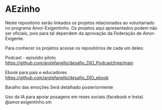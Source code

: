 # AEzinho
Neste repositório serão linkados os projetos relacionados ao voluntariado no programa Amor-Exigentinho. Os projetos aqui apresentados podem não ser oficiais, pois para tal dependem da aprovação da Federação de Amor-Exigente.

Para conhecer os projetos acesse os repositórios de cada um deles:

Podcast - episódio piloto
https://github.com/arstefanello/desafio_DIO_Podcast/tree/main

Ebook para pais e educadores
https://github.com/arstefanello/desafio_DIO_ebook

Baralho das emoções
Será detalhado posteriormente

Uso da IA para apoiar posagens em reses sociais (facebook e Insta)
@amor.exigentinho.sm

